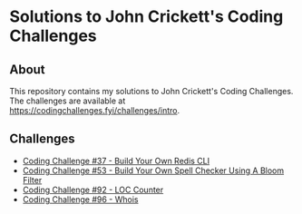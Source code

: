 # Solutions to John Crickett's Coding Challenges

## About

This repository contains my solutions to John Crickett's Coding Challenges. The challenges are available at https://codingchallenges.fyi/challenges/intro.

## Challenges

* [Coding Challenge #37 - Build Your Own Redis CLI ](https://github.com/mrsouravraj/PyRedisConsole)
* [Coding Challenge #53 - Build Your Own Spell Checker Using A Bloom Filter](CC-53-Bloom_filter_spell_checker)
* [Coding Challenge #92 - LOC Counter](CC-92-LOC_Counter/)
* [Coding Challenge #96 - Whois](https://github.com/mrsouravraj/Whois-py)